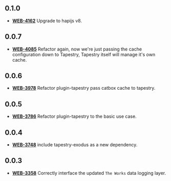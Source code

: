## **0.1.0**
- [**WEB-4162**](https://hxshortbreaks.atlassian.net/browse/WEB-4162) Upgrade to hapijs v8.
## **0.0.7**
- [**WEB-4085**](https://hxshortbreaks.atlassian.net/browse/WEB-4085) Refactor again, now we're just passing the cache configuration down to Tapestry, Tapestry itself will manage it's own cache.
## **0.0.6**
- [**WEB-3978**](https://hxshortbreaks.atlassian.net/browse/WEB-3786) Refactor plugin-tapestry pass catbox cache to tapestry.
## **0.0.5**
- [**WEB-3786**](https://hxshortbreaks.atlassian.net/browse/WEB-3786) Refactor plugin-tapestry to the basic use case.
## **0.0.4**
- [**WEB-3748**](https://hxshortbreaks.atlassian.net/browse/WEB-3748) include tapestry-exodus as a new dependency.
## **0.0.3**
- [**WEB-3358**](https://hxshortbreaks.atlassian.net/browse/WEB-3358) Correctly interface the updated `The Works` data logging layer.